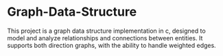 # Graph-Data-Structure
This project is a graph data structure implementation in c, designed to model and analyze relationships and connections between entities. It supports both direction graphs, with the ability to handle weighted edges. 
